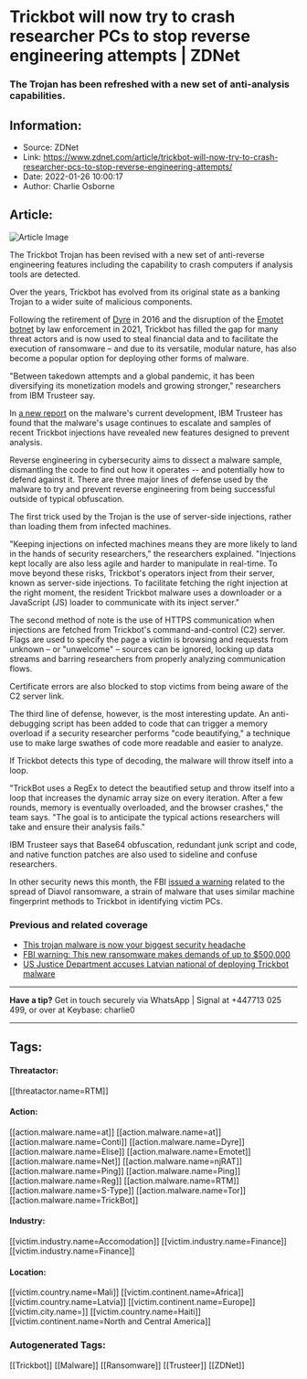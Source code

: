 # Trickbot will now try to crash researcher PCs to stop reverse engineering attempts | ZDNet
### The Trojan has been refreshed with a new set of anti-analysis capabilities.

## Information:
+ Source: ZDNet
+ Link: https://www.zdnet.com/article/trickbot-will-now-try-to-crash-researcher-pcs-to-stop-reverse-engineering-attempts/
+ Date: 2022-01-26 10:00:17
+ Author: Charlie Osborne


## Article:
![Article Image](https://www.zdnet.com/a/img/resize/3738498680c17b6b3158d928bd8364509fc02995/2020/04/06/f5b9f560-7814-4367-9256-8debb106c2ff/istock-1145361636.jpg?width=770&height=578&fit=crop&auto=webp)

The Trickbot Trojan has been revised with a new set of anti-reverse engineering features including the capability to crash computers if analysis tools are detected.


Over the years, Trickbot has evolved from its original state as a banking Trojan to a wider suite of malicious components. 

Following the retirement of [Dyre](https://www.zdnet.com/article/dyre-successor-trickbot-attacks-australian-banks/) in 2016 and the disruption of the [Emotet botnet](https://www.zdnet.com/article/emotet-worlds-most-dangerous-malware-botnet-disrupted-by-international-police-operation/) by law enforcement in 2021, Trickbot has filled the gap for many threat actors and is now used to steal financial data and to facilitate the execution of ransomware – and due to its versatile, modular nature, has also become a popular option for deploying other forms of malware. 

"Between takedown attempts and a global pandemic, it has been diversifying its monetization models and growing stronger," researchers from IBM Trusteer say. 

In [a new report](https://securityintelligence.com/posts/trickbot-bolsters-layered-defenses-prevent-injection/) on the malware's current development, IBM Trusteer has found that the malware's usage continues to escalate and samples of recent Trickbot injections have revealed new features designed to prevent analysis.  

Reverse engineering in cybersecurity aims to dissect a malware sample, dismantling the code to find out how it operates -- and potentially how to defend against it. There are three major lines of defense used by the malware to try and prevent reverse engineering from being successful outside of typical obfuscation. 

The first trick used by the Trojan is the use of server-side injections, rather than loading them from infected machines. 






"Keeping injections on infected machines means they are more likely to land in the hands of security researchers," the researchers explained. "Injections kept locally are also less agile and harder to manipulate in real-time. To move beyond these risks, Trickbot's operators inject from their server, known as server-side injections. To facilitate fetching the right injection at the right moment, the resident Trickbot malware uses a downloader or a JavaScript (JS) loader to communicate with its inject server." 

The second method of note is the use of HTTPS communication when injections are fetched from Trickbot's command-and-control (C2) server. Flags are used to specify the page a victim is browsing and requests from unknown – or "unwelcome" – sources can be ignored, locking up data streams and barring researchers from properly analyzing communication flows.  

Certificate errors are also blocked to stop victims from being aware of the C2 server link.  

The third line of defense, however, is the most interesting update. An anti-debugging script has been added to code that can trigger a memory overload if a security researcher performs "code beautifying," a technique use to make large swathes of code more readable and easier to analyze.  

If Trickbot detects this type of decoding, the malware will throw itself into a loop.  

"TrickBot uses a RegEx to detect the beautified setup and throw itself into a loop that increases the dynamic array size on every iteration. After a few rounds, memory is eventually overloaded, and the browser crashes," the team says. "The goal is to anticipate the typical actions researchers will take and ensure their analysis fails." 

IBM Trusteer says that Base64 obfuscation, redundant junk script and code, and native function patches are also used to sideline and confuse researchers.  

In other security news this month, the FBI [issued a warning](https://www.zdnet.com/article/fbi-warning-this-new-ransomware-makes-demands-of-up-to-500000/) related to the spread of Diavol ransomware, a strain of malware that uses similar machine fingerprint methods to Trickbot in identifying victim PCs.   

###  Previous and related coverage

* [This trojan malware is now your biggest security headache](https://www.zdnet.com/article/this-trojan-malware-is-now-your-biggest-security-headache/)
* [FBI warning: This new ransomware makes demands of up to $500,000](https://www.zdnet.com/article/fbi-warning-this-new-ransomware-makes-demands-of-up-to-500000/)
* [US Justice Department accuses Latvian national of deploying Trickbot malware](https://www.zdnet.com/article/us-justice-department-accuses-latvian-national-of-creating-and-deploying-trickbot-malware/)



---

**Have a tip?** Get in touch securely via WhatsApp | Signal at +447713 025 499, or over at Keybase: charlie0



---





## Tags:

#### Threatactor:
[[threatactor.name=RTM]]

#### Action:
[[action.malware.name=at]] [[action.malware.name=at]] [[action.malware.name=Conti]] [[action.malware.name=Dyre]] [[action.malware.name=Elise]] [[action.malware.name=Emotet]] [[action.malware.name=Net]] [[action.malware.name=njRAT]] [[action.malware.name=Ping]] [[action.malware.name=Ping]] [[action.malware.name=Reg]] [[action.malware.name=RTM]] [[action.malware.name=S-Type]] [[action.malware.name=Tor]] [[action.malware.name=TrickBot]]

#### Industry:
[[victim.industry.name=Accomodation]] [[victim.industry.name=Finance]] [[victim.industry.name=Finance]]

#### Location:
[[victim.country.name=Mali]] [[victim.continent.name=Africa]] [[victim.country.name=Latvia]] [[victim.continent.name=Europe]] [[victim.city.name=]] [[victim.country.name=Haiti]] [[victim.continent.name=North and Central America]]

### Autogenerated Tags:
[[Trickbot]] [[Malware]] [[Ransomware]] [[Trusteer]] [[ZDNet]]

